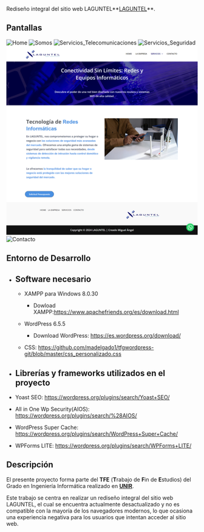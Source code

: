 Rediseño integral del sitio web LAGUNTEL**<a href="https://laguntel.com/" target="_blank">LAGUNTEL</a>**.

## Pantallas

![Home](https://github.com/madelgado1/tfgwordpress-git/blob/master/pantallas/p%C3%A1gina_inicio.png)
![Somos](https://github.com/madelgado1/tfgwordpress-git/blob/master/pantallas/p%C3%A1gina_la_empresa.png)
![Servicios_Telecomunicaciones](https://github.com/madelgado1/tfgwordpress-git/blob/master/pantallas/p%C3%A1gina_servicios_telecomunicaciones.png)
![Servicios_Seguridad](https://github.com/madelgado1/tfgwordpress-git/blob/master/pantallas/p%C3%A1gina_seguridad_integral.png)
![Servicios_Informática](https://github.com/madelgado1/tfgwordpress-git/blob/master/pantallas/p%C3%A1gina_inform%C3%A1tica.png)
![Contacto](https://github.com/madelgado1/tfgwordpress-git/blob/master/pantallas/p%C3%A1gina_contacto.png)

## Entorno de Desarrollo

- ## **Software necesario**

  - XAMPP para Windows 8.0.30

    - Dowload XAMPP:<a href="https://www.apachefriends.org/es/download.html">https://www.apachefriends.org/es/download.html</a>

  - WordPress 6.5.5
    - Download WordPress: <a href="https://es.wordpress.org/download/">https://es.wordpress.org/download/</a>
  - CSS: https://github.com/madelgado1/tfgwordpress-git/blob/master/css_personalizado.css

- ## **Librerías y frameworks utilizados en el proyecto**

- Yoast SEO: <a href="https://wordpress.org/plugins/search/Yoast+SEO/">https://wordpress.org/plugins/search/Yoast+SEO/</a>
- All in One Wp Security(AIOS): <a href="https://wordpress.org/plugins/search/%28AIOS/">https://wordpress.org/plugins/search/%28AIOS/</a>
- WordPress Super Cache: <a href="https://wordpress.org/plugins/search/WordPress+Super+Cache/">https://wordpress.org/plugins/search/WordPress+Super+Cache/</a>
- WPForms LITE: <a href="https://wordpress.org/plugins/search/WPForms+LITE/">https://wordpress.org/plugins/search/WPForms+LITE/</a>

## Descripción

El presente proyecto forma parte del **TFE** \(**T**rabajo de **F**in de **E**studios\) del Grado en Ingeniería Informática realizado en **<a href="https://www.unir.net" target="_blank">UNIR</a>**.

Este trabajo se centra en realizar un rediseño integral del sitio web LAGUNTEL, el cual se
encuentra actualmente desactualizado y no es compatible con la mayoría de los navegadores
modernos, lo que ocasiona una experiencia negativa para los usuarios que intentan acceder
al sitio web.

